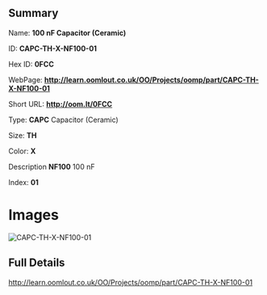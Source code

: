 

## Summary
 
Name: __100 nF Capacitor (Ceramic)__

ID: __CAPC-TH-X-NF100-01__

Hex ID: __0FCC__

WebPage: __http://learn.oomlout.co.uk/OO/Projects/oomp/part/CAPC-TH-X-NF100-01__

Short URL: __http://oom.lt/0FCC__


Type: __CAPC__ Capacitor (Ceramic) 

Size: __TH__  

Color: __X__  

Description __NF100__ 100 nF 

Index: __01__


# Images
![CAPC-TH-X-NF100-01](http://oomlout.com/oomp-gen/parts/CAPC-TH-X-NF100-01/CAPC-TH-X-NF100-01_420.jpg)



## Full Details

 http://learn.oomlout.co.uk/OO/Projects/oomp/part/CAPC-TH-X-NF100-01














